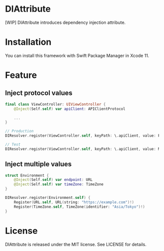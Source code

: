 DIAttribute
===

[WIP] DIAttribute introduces dependency injection attribute.

# Installation

You can install this framework with Swift Package Manager in Xcode 11.

# Feature

## Inject protocol values

```swift
final class ViewController: UIViewController {
    @Inject(Self.self) var apiClient: APIClientProtocol
    
    ...
}

// Production
DIResolver.register(ViewController.self, keyPath: \.apiClient, value: ProductionAPIClient())

// Test
DIResolver.register(ViewController.self, keyPath: \.apiClient, value: MockAPIClient())
```

## Inject multiple values

```swift
struct Environment {
    @Inject(Self.self) var endpoint: URL
    @Inject(Self.self) var timeZone: TimeZone
}

DIResolver.register(Environment.self) {
    Register(URL.self, URL(string: "https://example.com")!)
    Register(TimeZone.self, TimeZone(identifier: "Asia/Tokyo")!)
}
```

# License
DIAttribute is released under the MIT license. See LICENSE for details.
